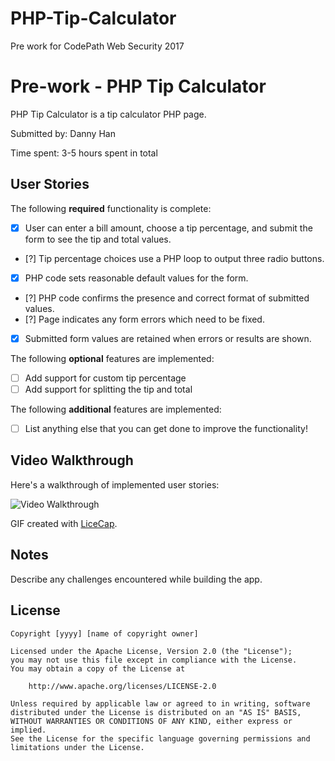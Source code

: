 # PHP-Tip-Calculator
Pre work for CodePath Web Security 2017

# Pre-work - PHP Tip Calculator

PHP Tip Calculator is a tip calculator PHP page.

Submitted by: Danny Han

Time spent: 3-5 hours spent in total

## User Stories

The following **required** functionality is complete:
* [X] User can enter a bill amount, choose a tip percentage, and submit the form to see the tip and total values.
* [?] Tip percentage choices use a PHP loop to output three radio buttons.
* [X] PHP code sets reasonable default values for the form.
* [?] PHP code confirms the presence and correct format of submitted values.
* [?] Page indicates any form errors which need to be fixed.
* [X] Submitted form values are retained when errors or results are shown.

The following **optional** features are implemented:
* [ ] Add support for custom tip percentage
* [ ] Add support for splitting the tip and total

The following **additional** features are implemented:

* [ ] List anything else that you can get done to improve the functionality!

## Video Walkthrough

Here's a walkthrough of implemented user stories:

<img src='http://imgur.com/a/DyVNY' title='Video Walkthrough' width='' alt='Video Walkthrough' />

GIF created with [LiceCap](http://www.cockos.com/licecap/).

## Notes

Describe any challenges encountered while building the app.

## License

    Copyright [yyyy] [name of copyright owner]

    Licensed under the Apache License, Version 2.0 (the "License");
    you may not use this file except in compliance with the License.
    You may obtain a copy of the License at

        http://www.apache.org/licenses/LICENSE-2.0

    Unless required by applicable law or agreed to in writing, software
    distributed under the License is distributed on an "AS IS" BASIS,
    WITHOUT WARRANTIES OR CONDITIONS OF ANY KIND, either express or implied.
    See the License for the specific language governing permissions and
    limitations under the License.
